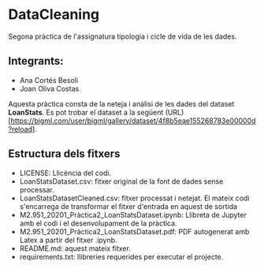 # DataCleaning
Segona pràctica de l'assignatura tipologia i cicle de vida de les dades.

## Integrants:

* Ana Cortés Besolí
* Joan Oliva Costas

Aquesta pràctica consta de la neteja i anàlisi de les dades del dataset **LoanStats**. Es pot trobar el dataset a la següent (URL)[https://bigml.com/user/bigml/gallery/dataset/4f8b5eae155268783e00000d?reload].

## Estructura dels fitxers
* LICENSE: Llicència del codi.
* LoanStatsDataset.csv: fitxer original de la font de dades sense processar.
* LoanStatsDatasetCleaned.csv: fitxer processat i netejat. El mateix codi s'encarrega de transformar el fitxer d'entrada en aquest de sortida
* M2.951_20201_Pràctica2_LoanStatsDataset.ipynb: Llibreta de Jupyter amb el codi i el desenvolupament de la pràctica.
* M2.951_20201_Pràctica2_LoanStatsDataset.pdf: PDF autogenerat amb Latex a partir del fitxer .ipynb.
* README.md: aquest mateix fitxer.
* requirements.txt: llibreries requerides per executar el projecte.


